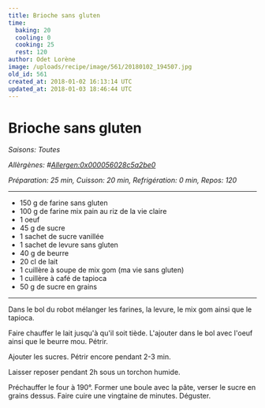 ```yaml
---
title: Brioche sans gluten
time:
  baking: 20
  cooling: 0
  cooking: 25
  rest: 120
author: Odet Lorène
image: /uploads/recipe/image/561/20180102_194507.jpg
old_id: 561
created_at: 2018-01-02 16:13:14 UTC
updated_at: 2018-01-03 18:46:44 UTC
---
```


# Brioche sans gluten

_Saisons: Toutes_

_Allèrgènes: #<Allergen:0x000056028c5a2be0>_

_Préparation: 25 min, Cuisson: 20 min, Refrigération: 0 min, Repos: 120_

---

- 150 g de farine sans gluten
- 100 g de farine mix pain au riz de la vie claire
- 1 oeuf
- 45 g de sucre
- 1 sachet de sucre vanillée
- 1 sachet de levure sans gluten
- 40 g de beurre
- 20 cl de lait
- 1 cuillère à soupe de mix gom (ma vie sans gluten)
- 1 cuillère à café de tapioca
- 50 g de sucre en grains

---

Dans le bol du robot mélanger les farines, la levure, le mix gom ainsi que le tapioca.

Faire chauffer le lait jusqu'à qu'il soit tiède. L'ajouter dans le bol avec l'oeuf ainsi que le beurre mou. Pétrir.

Ajouter les sucres. Pétrir encore pendant 2-3 min.

Laisser reposer pendant 2h sous un torchon humide.

Préchauffer le four à 190°. Former une boule avec la pâte, verser le sucre en grains dessus. Faire cuire une vingtaine de minutes. Déguster.
